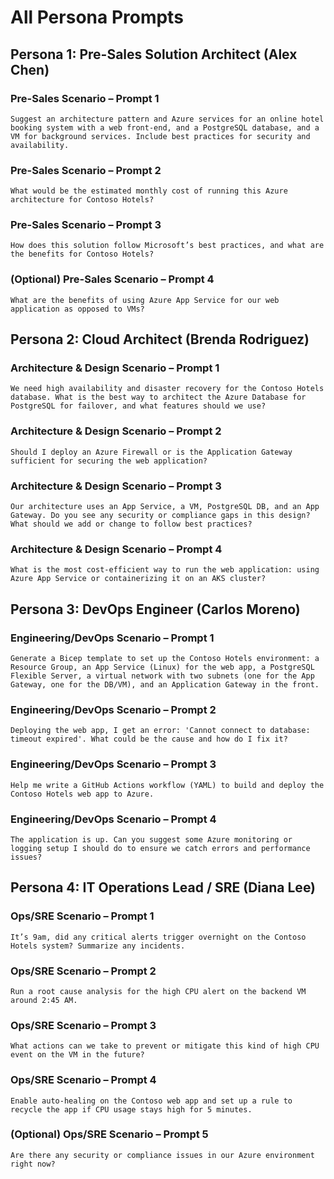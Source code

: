 # All Persona Prompts

## Persona 1: Pre-Sales Solution Architect (Alex Chen)

### Pre-Sales Scenario – Prompt 1

```text
Suggest an architecture pattern and Azure services for an online hotel booking system with a web front-end, and a PostgreSQL database, and a VM for background services. Include best practices for security and availability.
```

### Pre-Sales Scenario – Prompt 2

```text
What would be the estimated monthly cost of running this Azure architecture for Contoso Hotels?
```

### Pre-Sales Scenario – Prompt 3

```text
How does this solution follow Microsoft’s best practices, and what are the benefits for Contoso Hotels?
```

### (Optional) Pre-Sales Scenario – Prompt 4

```text
What are the benefits of using Azure App Service for our web application as opposed to VMs?
```

## Persona 2: Cloud Architect (Brenda Rodriguez)

### Architecture & Design Scenario – Prompt 1

```text
We need high availability and disaster recovery for the Contoso Hotels database. What is the best way to architect the Azure Database for PostgreSQL for failover, and what features should we use?
```

### Architecture & Design Scenario – Prompt 2

```text
Should I deploy an Azure Firewall or is the Application Gateway sufficient for securing the web application?
```

### Architecture & Design Scenario – Prompt 3

```text
Our architecture uses an App Service, a VM, PostgreSQL DB, and an App Gateway. Do you see any security or compliance gaps in this design? What should we add or change to follow best practices?
```

### Architecture & Design Scenario – Prompt 4

```text
What is the most cost-efficient way to run the web application: using Azure App Service or containerizing it on an AKS cluster?
```

## Persona 3: DevOps Engineer (Carlos Moreno)

### Engineering/DevOps Scenario – Prompt 1

```text
Generate a Bicep template to set up the Contoso Hotels environment: a Resource Group, an App Service (Linux) for the web app, a PostgreSQL Flexible Server, a virtual network with two subnets (one for the App Gateway, one for the DB/VM), and an Application Gateway in the front.
```

### Engineering/DevOps Scenario – Prompt 2

```text
Deploying the web app, I get an error: 'Cannot connect to database: timeout expired'. What could be the cause and how do I fix it?
```

### Engineering/DevOps Scenario – Prompt 3

```text
Help me write a GitHub Actions workflow (YAML) to build and deploy the Contoso Hotels web app to Azure.
```

### Engineering/DevOps Scenario – Prompt 4

```text
The application is up. Can you suggest some Azure monitoring or logging setup I should do to ensure we catch errors and performance issues?
```

## Persona 4: IT Operations Lead / SRE (Diana Lee)

### Ops/SRE Scenario – Prompt 1

```text
It’s 9am, did any critical alerts trigger overnight on the Contoso Hotels system? Summarize any incidents.
```

### Ops/SRE Scenario – Prompt 2

```text
Run a root cause analysis for the high CPU alert on the backend VM around 2:45 AM.
```

### Ops/SRE Scenario – Prompt 3

```text
What actions can we take to prevent or mitigate this kind of high CPU event on the VM in the future?
```

### Ops/SRE Scenario – Prompt 4

```text
Enable auto-healing on the Contoso web app and set up a rule to recycle the app if CPU usage stays high for 5 minutes.
```

### (Optional) Ops/SRE Scenario – Prompt 5

```text
Are there any security or compliance issues in our Azure environment right now?
```
